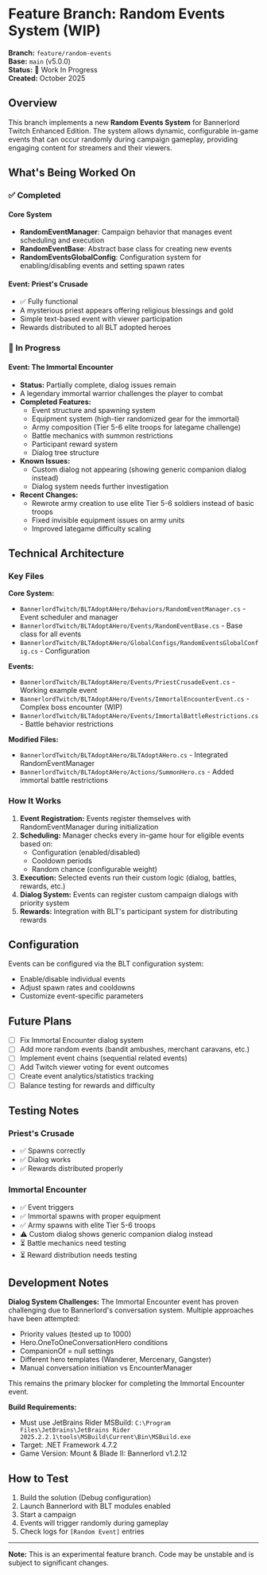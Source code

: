 # Feature Branch: Random Events System (WIP)

**Branch:** `feature/random-events`  
**Base:** `main` (v5.0.0)  
**Status:** 🚧 Work In Progress  
**Created:** October 2025

## Overview

This branch implements a new **Random Events System** for Bannerlord Twitch Enhanced Edition. The system allows dynamic, configurable in-game events that can occur randomly during campaign gameplay, providing engaging content for streamers and their viewers.

## What's Being Worked On

### ✅ Completed

#### Core System
- **RandomEventManager**: Campaign behavior that manages event scheduling and execution
- **RandomEventBase**: Abstract base class for creating new events
- **RandomEventsGlobalConfig**: Configuration system for enabling/disabling events and setting spawn rates

#### Event: Priest's Crusade
- ✅ Fully functional
- A mysterious priest appears offering religious blessings and gold
- Simple text-based event with viewer participation
- Rewards distributed to all BLT adopted heroes

### 🚧 In Progress

#### Event: The Immortal Encounter
- **Status:** Partially complete, dialog issues remain
- A legendary immortal warrior challenges the player to combat
- **Completed Features:**
  - Event structure and spawning system
  - Equipment system (high-tier randomized gear for the immortal)
  - Army composition (Tier 5-6 elite troops for lategame challenge)
  - Battle mechanics with summon restrictions
  - Participant reward system
  - Dialog tree structure
- **Known Issues:**
  - Custom dialog not appearing (showing generic companion dialog instead)
  - Dialog system needs further investigation
- **Recent Changes:**
  - Rewrote army creation to use elite Tier 5-6 soldiers instead of basic troops
  - Fixed invisible equipment issues on army units
  - Improved lategame difficulty scaling

## Technical Architecture

### Key Files

**Core System:**
- `BannerlordTwitch/BLTAdoptAHero/Behaviors/RandomEventManager.cs` - Event scheduler and manager
- `BannerlordTwitch/BLTAdoptAHero/Events/RandomEventBase.cs` - Base class for all events
- `BannerlordTwitch/BLTAdoptAHero/GlobalConfigs/RandomEventsGlobalConfig.cs` - Configuration

**Events:**
- `BannerlordTwitch/BLTAdoptAHero/Events/PriestCrusadeEvent.cs` - Working example event
- `BannerlordTwitch/BLTAdoptAHero/Events/ImmortalEncounterEvent.cs` - Complex boss encounter (WIP)
- `BannerlordTwitch/BLTAdoptAHero/Events/ImmortalBattleRestrictions.cs` - Battle behavior restrictions

**Modified Files:**
- `BannerlordTwitch/BLTAdoptAHero/BLTAdoptAHero.cs` - Integrated RandomEventManager
- `BannerlordTwitch/BLTAdoptAHero/Actions/SummonHero.cs` - Added immortal battle restrictions

### How It Works

1. **Event Registration:** Events register themselves with RandomEventManager during initialization
2. **Scheduling:** Manager checks every in-game hour for eligible events based on:
   - Configuration (enabled/disabled)
   - Cooldown periods
   - Random chance (configurable weight)
3. **Execution:** Selected events run their custom logic (dialog, battles, rewards, etc.)
4. **Dialog System:** Events can register custom campaign dialogs with priority system
5. **Rewards:** Integration with BLT's participant system for distributing rewards

## Configuration

Events can be configured via the BLT configuration system:
- Enable/disable individual events
- Adjust spawn rates and cooldowns
- Customize event-specific parameters

## Future Plans

- [ ] Fix Immortal Encounter dialog system
- [ ] Add more random events (bandit ambushes, merchant caravans, etc.)
- [ ] Implement event chains (sequential related events)
- [ ] Add Twitch viewer voting for event outcomes
- [ ] Create event analytics/statistics tracking
- [ ] Balance testing for rewards and difficulty

## Testing Notes

### Priest's Crusade
- ✅ Spawns correctly
- ✅ Dialog works
- ✅ Rewards distributed properly

### Immortal Encounter
- ✅ Event triggers
- ✅ Immortal spawns with proper equipment
- ✅ Army spawns with elite Tier 5-6 troops
- ⚠️ Custom dialog shows generic companion dialog instead
- ⏳ Battle mechanics need testing
- ⏳ Reward distribution needs testing

## Development Notes

**Dialog System Challenges:**
The Immortal Encounter event has proven challenging due to Bannerlord's conversation system. Multiple approaches have been attempted:
- Priority values (tested up to 1000)
- Hero.OneToOneConversationHero conditions
- CompanionOf = null settings
- Different hero templates (Wanderer, Mercenary, Gangster)
- Manual conversation initiation vs EncounterManager

This remains the primary blocker for completing the Immortal Encounter event.

**Build Requirements:**
- Must use JetBrains Rider MSBuild: `C:\Program Files\JetBrains\JetBrains Rider 2025.2.2.1\tools\MSBuild\Current\Bin\MSBuild.exe`
- Target: .NET Framework 4.7.2
- Game Version: Mount & Blade II: Bannerlord v1.2.12

## How to Test

1. Build the solution (Debug configuration)
2. Launch Bannerlord with BLT modules enabled
3. Start a campaign
4. Events will trigger randomly during gameplay
5. Check logs for `[Random Event]` entries

---

**Note:** This is an experimental feature branch. Code may be unstable and is subject to significant changes.
